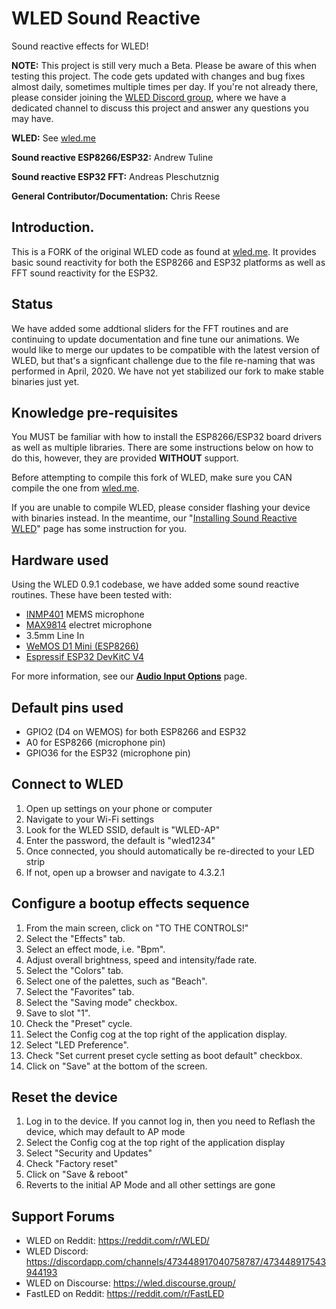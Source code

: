 # WLED Sound Reactive

Sound reactive effects for WLED!

**NOTE:** This project is still very much a Beta. Please be aware of this when testing this project. The code gets updated with changes and bug fixes almost daily, sometimes multiple times per day. If you're not already there, please consider joining the [WLED Discord group](https://discord.gg/RNgqKpZ), where we have a dedicated channel to discuss this project and answer any questions you may have. 


**WLED:** See [wled.me](http://wled.me)

**Sound reactive ESP8266/ESP32:** Andrew Tuline

**Sound reactive ESP32 FFT:** Andreas Pleschutznig

**General Contributor/Documentation:** Chris Reese



## Introduction.
This is a FORK of the original WLED code as found at [wled.me](http://wled.me). It provides basic sound reactivity for both the ESP8266 and ESP32 platforms as well as FFT sound reactivity for the ESP32.

## Status
We have added some addtional sliders for the FFT routines and are continuing to update documentation and fine tune our animations. We would like to merge our updates to be compatible with the latest version of WLED, but that's a signficant challenge due to the file re-naming that was performed in April, 2020. We have not yet stabilized our fork to make stable binaries just yet.

## Knowledge pre-requisites
You MUST be familiar with how to install the ESP8266/ESP32 board drivers as well as multiple libraries. There are some instructions below on how to do this, however, they are provided **WITHOUT** support.

Before attempting to compile this fork of WLED, make sure you CAN compile the one from [wled.me](http://wled.me).

If you are unable to compile WLED, please consider flashing your device with binaries instead. In the meantime, our "[Installing Sound Reactive WLED](https://github.com/atuline/WLED/wiki/Installing-Sound-Reactive-WLED)" page has some instruction for you.

## Hardware used 

Using the WLED 0.9.1 codebase, we have added some sound reactive routines. These have been tested with:

* [INMP401](https://www.sparkfun.com/products/9868) MEMS microphone
* [MAX9814](https://www.digikey.com/products/en?mpart=1713&v=1528) electret microphone
* 3.5mm Line In
* [WeMOS D1 Mini (ESP8266)](https://docs.wemos.cc/en/latest/d1/d1_mini.html)
* [Espressif ESP32 DevKitC V4](https://www.digikey.com/product-detail/en/espressif-systems/ESP32-DEVKITC-32D/1965-1000-ND/9356990)

For more information, see our **[Audio Input Options](https://github.com/atuline/WLED/wiki/Audio-Input-Options)** page.

## Default pins used

* GPIO2 (D4 on WEMOS) for both ESP8266 and ESP32
* A0 for ESP8266 (microphone pin)
* GPIO36 for the ESP32 (microphone pin)


## Connect to WLED

1. Open up settings on your phone or computer
1.	Navigate to your Wi-Fi settings
1.	Look for the WLED SSID, default is "WLED-AP"
1.	Enter the password, the default is "wled1234"
1.	Once connected, you should automatically be re-directed to your LED strip
1.	If not, open up a browser and navigate to 4.3.2.1


## Configure a bootup effects sequence

1.	From the main screen, click on "TO THE CONTROLS!"
1.	Select the "Effects" tab.
1.	Select an effect mode, i.e. "Bpm".
1.	Adjust overall brightness, speed and intensity/fade rate.
1.	Select the "Colors" tab.
1.	Select one of the palettes, such as "Beach".
1.	Select the "Favorites" tab.
1.	Select the "Saving mode" checkbox.
1.	Save to slot "1".
1.	Check the "Preset" cycle.
1.	Select the Config cog at the top right of the application display.
1.	Select "LED Preference".
1.	Check "Set current preset cycle setting as boot default" checkbox.
1.	Click on "Save" at the bottom of the screen.


## Reset the device

1.	Log in to the device. If you cannot log in, then you need to Reflash the device, which may default to AP mode
1.	Select the Config cog at the top right of the application display
1.	Select "Security and Updates"
1.	Check "Factory reset"
1.	Click on "Save & reboot"
1.	Reverts to the initial AP Mode and all other settings are gone


## Support Forums


* WLED on Reddit:	https://reddit.com/r/WLED/
* WLED Discord:         https://discordapp.com/channels/473448917040758787/473448917543944193
* WLED on Discourse:    https://wled.discourse.group/
* FastLED on Reddit:	https://reddit.com/r/FastLED